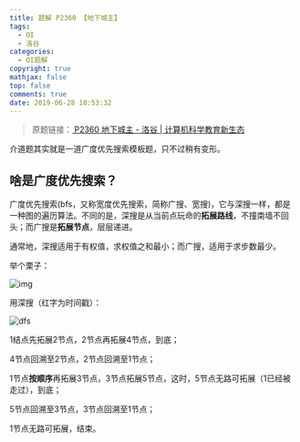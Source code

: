 ```yaml
---
title: 题解 P2360 【地下城主】
tags:
  - OI
  - 洛谷
categories:
  - OI题解
copyright: true
mathjax: false
top: false
comments: true
date: 2019-06-28 10:53:32
---
```


> 原题链接：[ P2360 地下城主 - 洛谷 | 计算机科学教育新生态](https://www.luogu.org/problemnew/show/P2360)

<!--more-->

介道题其实就是一道广度优先搜索模板题，只不过稍有变形。

## 啥是广度优先搜索？

广度优先搜索(bfs，又称宽度优先搜索，简称广搜、宽搜)，它与深搜一样，都是一种图的遍历算法。不同的是，深搜是从当前点玩命的**拓展路线**，不撞南墙不回头；而广搜是**拓展节点**，层层递进。

通常地，深搜适用于有权值，求权值之和最小；而广搜，适用于求步数最少。

举个栗子：

![img](https://cdn.luogu.org/upload/pic/61635.png)

用深搜（红字为时间戳）：

![dfs](https://cdn.luogu.org/upload/pic/61638.png)

1结点先拓展2节点，2节点再拓展4节点，到底；

4节点回溯至2节点，2节点回溯至1节点；

1节点**按顺序**再拓展3节点，3节点拓展5节点，这时，5节点无路可拓展（1已经被走过），到底；

5节点回溯至3节点，3节点回溯至1节点；

1节点无路可拓展，结束。